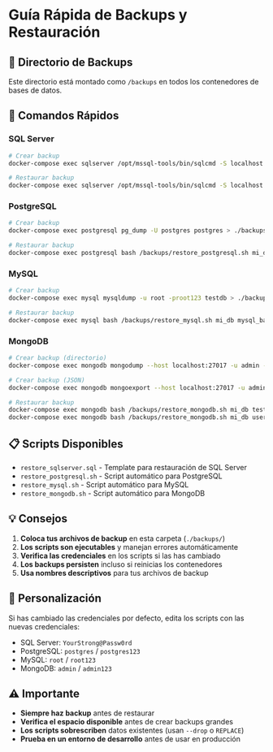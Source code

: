 # Guía Rápida de Backups y Restauración

## 📁 Directorio de Backups
Este directorio está montado como `/backups` en todos los contenedores de bases de datos.

## 🚀 Comandos Rápidos

### SQL Server
```bash
# Crear backup
docker-compose exec sqlserver /opt/mssql-tools/bin/sqlcmd -S localhost -U sa -P 'YourStrong@Passw0rd' -Q "BACKUP DATABASE [master] TO DISK = '/backups/master_backup.bak'"

# Restaurar backup
docker-compose exec sqlserver /opt/mssql-tools/bin/sqlcmd -S localhost -U sa -P 'YourStrong@Passw0rd' -Q "RESTORE DATABASE [MiDB] FROM DISK = '/backups/mi_backup.bak' WITH REPLACE"
```

### PostgreSQL
```bash
# Crear backup
docker-compose exec postgresql pg_dump -U postgres postgres > ./backups/postgres_backup.sql

# Restaurar backup
docker-compose exec postgresql bash /backups/restore_postgresql.sh mi_db postgres_backup.sql
```

### MySQL
```bash
# Crear backup
docker-compose exec mysql mysqldump -u root -proot123 testdb > ./backups/mysql_backup.sql

# Restaurar backup
docker-compose exec mysql bash /backups/restore_mysql.sh mi_db mysql_backup.sql
```

### MongoDB
```bash
# Crear backup (directorio)
docker-compose exec mongodb mongodump --host localhost:27017 -u admin -p admin123 --authenticationDatabase admin --db test --out /backups/

# Crear backup (JSON)
docker-compose exec mongodb mongoexport --host localhost:27017 -u admin -p admin123 --authenticationDatabase admin --db test --collection users --out /backups/users.json --jsonArray

# Restaurar backup
docker-compose exec mongodb bash /backups/restore_mongodb.sh mi_db test
docker-compose exec mongodb bash /backups/restore_mongodb.sh mi_db users.json users
```

## 📋 Scripts Disponibles

- `restore_sqlserver.sql` - Template para restauración de SQL Server
- `restore_postgresql.sh` - Script automático para PostgreSQL
- `restore_mysql.sh` - Script automático para MySQL
- `restore_mongodb.sh` - Script automático para MongoDB

## 💡 Consejos

1. **Coloca tus archivos de backup** en esta carpeta (`./backups/`)
2. **Los scripts son ejecutables** y manejan errores automáticamente
3. **Verifica las credenciales** en los scripts si las has cambiado
4. **Los backups persisten** incluso si reinicias los contenedores
5. **Usa nombres descriptivos** para tus archivos de backup

## 🔧 Personalización

Si has cambiado las credenciales por defecto, edita los scripts con las nuevas credenciales:
- SQL Server: `YourStrong@Passw0rd`
- PostgreSQL: `postgres` / `postgres123`
- MySQL: `root` / `root123`
- MongoDB: `admin` / `admin123`

## ⚠️ Importante

- **Siempre haz backup** antes de restaurar
- **Verifica el espacio disponible** antes de crear backups grandes
- **Los scripts sobrescriben** datos existentes (usan `--drop` o `REPLACE`)
- **Prueba en un entorno de desarrollo** antes de usar en producción